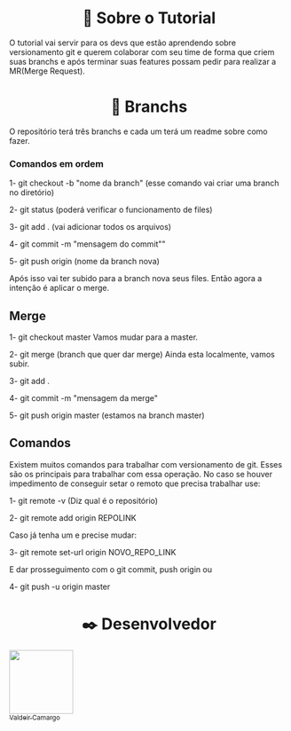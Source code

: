 <h1 align="center">🎯 Sobre o Tutorial</h1>

O tutorial vai servir para os devs que estão aprendendo sobre versionamento git e querem colaborar com seu time de forma que criem suas branchs e após terminar suas features possam pedir para realizar a MR(Merge Request).

<h1 align="center">🎯 Branchs</h1>

O repositório terá três branchs e cada um terá um readme sobre como fazer.

### Comandos em ordem

1- git checkout -b "nome da branch" 
(esse comando vai criar uma branch no diretório)

2- git status
(poderá verificar o funcionamento de files)

3- git add .
(vai adicionar todos os arquivos)

4- git commit -m "mensagem do commit""

5- git push origin (nome da branch nova)



Após isso vai ter subido para a branch nova seus files.
Então agora a intenção é aplicar o merge.

## Merge

1- git checkout master
Vamos mudar para a master.

2- git merge (branch que quer dar merge)
Ainda esta localmente, vamos subir.

3- git add .

4- git commit -m "mensagem da merge"

5- git push origin master
(estamos na branch master)


## Comandos 

Existem muitos comandos para trabalhar com versionamento de git. Esses são os principais para trabalhar com essa operação.
No caso se houver impedimento de conseguir setar o remoto que precisa trabalhar use:

1- git remote -v
(Diz qual é o repositório)

2- git remote add origin REPOLINK

Caso já tenha um e precise mudar:

3- git remote set-url origin NOVO_REPO_LINK

E dar prosseguimento com o git commit, push origin ou

4- git push -u origin master 

 <h1 align="center">✒️  Desenvolvedor </h1>

[<img src="https://avatars.githubusercontent.com/u/59845047?v=4" width=115><br><sub>Valdeir Camargo</sub>](https://github.com/Camargovf)

